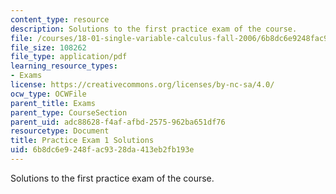 ```yaml
---
content_type: resource
description: Solutions to the first practice exam of the course.
file: /courses/18-01-single-variable-calculus-fall-2006/6b8dc6e9248fac9328da413eb2fb193e_prexam1bsol.pdf
file_size: 108262
file_type: application/pdf
learning_resource_types:
- Exams
license: https://creativecommons.org/licenses/by-nc-sa/4.0/
ocw_type: OCWFile
parent_title: Exams
parent_type: CourseSection
parent_uid: adc88628-f4af-afbd-2575-962ba651df76
resourcetype: Document
title: Practice Exam 1 Solutions
uid: 6b8dc6e9-248f-ac93-28da-413eb2fb193e
---
```

Solutions to the first practice exam of the course.
